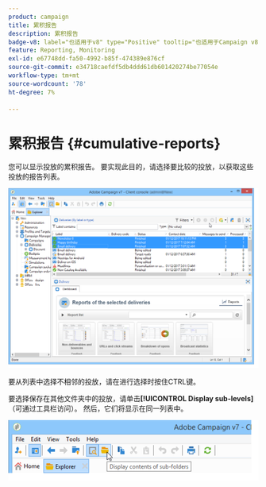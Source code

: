 ```yaml
---
product: campaign
title: 累积报告
description: 累积报告
badge-v8: label="也适用于v8" type="Positive" tooltip="也适用于Campaign v8"
feature: Reporting, Monitoring
exl-id: e67748dd-fa50-4992-b85f-474389e876cf
source-git-commit: e34718caefdf5db4ddd61db601420274be77054e
workflow-type: tm+mt
source-wordcount: '78'
ht-degree: 7%

---
```


# 累积报告 {#cumulative-reports}



您可以显示投放的累积报告。 要实现此目的，请选择要比较的投放，以获取这些投放的报告列表。

![](assets/s_ncs_user_report_compare_tab.png)

要从列表中选择不相邻的投放，请在进行选择时按住CTRL键。

要选择保存在其他文件夹中的投放，请单击&#x200B;**[!UICONTROL Display sub-levels]**（可通过工具栏访问）。 然后，它们将显示在同一列表中。

![](assets/s_ncs_user_display_children_icon.png)
